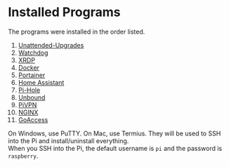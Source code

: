 # Installed Programs
The programs were installed in the order listed.
1. [Unattended-Upgrades](/Raspberry%20Pi%204/Installed%20Programs/01%20-%20Unattended-Upgrades.md)
2. [Watchdog](/Raspberry%20Pi%204/Installed%20Programs/02%20-%20Watchdog.md)
3. [XRDP](/Raspberry%20Pi%204/Installed%20Programs/03%20-%20XRDP.md)
4. [Docker](/Raspberry%20Pi%204/Installed%20Programs/04%20-%20Docker.md)
5. [Portainer](/Raspberry%20Pi%204/Installed%20Programs/05%20-%20Portainer.md)
6. [Home Assistant](/Raspberry%20Pi%204/Installed%20Programs/06%20-%20Home%20Assistant.md)
7. [Pi-Hole](/Raspberry%20Pi%204/Installed%20Programs/07%20-%20Pi-Hole.md)
8. [Unbound](/Raspberry%20Pi%204/Installed%20Programs/08%20-%20Unbound.md)
9. [PiVPN](/Raspberry%20Pi%204/Installed%20Programs/09%20-%20PiVPN.md)
10. [NGINX](/Raspberry%20Pi%204/Installed%20Programs/10%20-%20NGINX.md)
11. [GoAccess](/Raspberry%20Pi%204/Installed%20Programs/11%20-%20GoAccess.md)

On Windows, use PuTTY. On Mac, use Termius. They will be used to SSH into the Pi and install/uninstall everything. <br>
When you SSH into the Pi, the default username is `pi` and the password is `raspberry`.